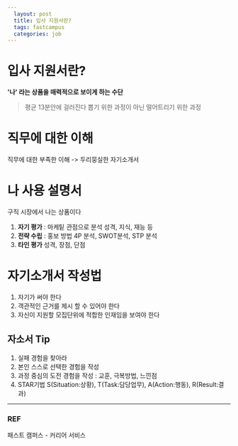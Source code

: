 ```yaml
---
  layout: post
  title: 입사 지원서란?
  tags: fastcampus
  categories: job
---
```


# 입사 지원서란?
**'나' 라는 상품을 매력적으로 보이게 하는 수단**

> 평균 13분안에 걸러진다
> 뽑기 위한 과정이 아닌 떨어트리기 위한 과정

# 직무에 대한 이해
직무에 대한 부족한 이해 -> 두리뭉실한 자기소개서

# 나 사용 설명서
구직 시장에서 나는 상품이다

1. **자기 평가** : 마케팉 관점으로 분석
성격, 지식, 재능 등
2. **전략 수립** : 홍보 방법
4P 분석, SWOT분석, STP 분석
3. **타인 평가** 
성격, 장점, 단점

# 자기소개서 작성법
1. 자기가 써야 한다
2. 객관적인 근거를 제시 할 수 있어야 한다
3. 자신이 지원할 모집단위에 적합한 인재임을 보여야 한다

## 자소서 Tip
1. 실패 경험을 찾아라
2. 본인 스스로 선택한 경험을 작성 
3. 과정 중심의 도전 경험을 작성 : 교훈, 극복방법, 느낀점
4. STAR기법
S(Situation:상황), T(Task:담당업무), A(Action:행동), R(Result:결과)


---

### REF
패스트 캠퍼스 - 커리어 서비스
